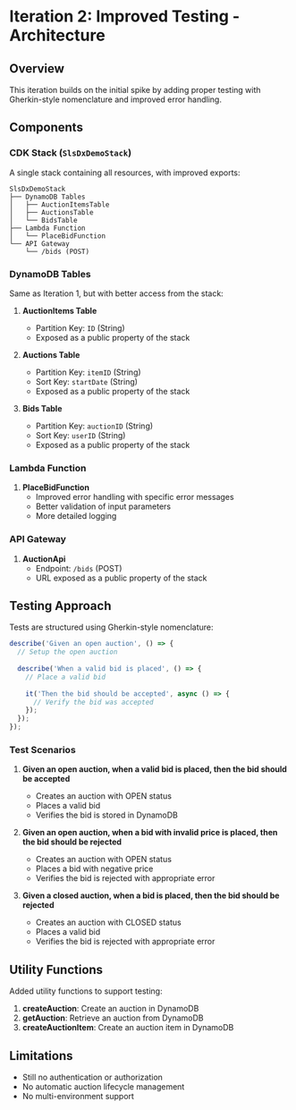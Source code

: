 # Iteration 2: Improved Testing - Architecture

## Overview

This iteration builds on the initial spike by adding proper testing with Gherkin-style nomenclature and improved error handling.

## Components

### CDK Stack (`SlsDxDemoStack`)

A single stack containing all resources, with improved exports:

```
SlsDxDemoStack
├── DynamoDB Tables
│   ├── AuctionItemsTable
│   ├── AuctionsTable
│   └── BidsTable
├── Lambda Function
│   └── PlaceBidFunction
└── API Gateway
    └── /bids (POST)
```

### DynamoDB Tables

Same as Iteration 1, but with better access from the stack:

1. **AuctionItems Table**
   - Partition Key: `ID` (String)
   - Exposed as a public property of the stack

2. **Auctions Table**
   - Partition Key: `itemID` (String)
   - Sort Key: `startDate` (String)
   - Exposed as a public property of the stack

3. **Bids Table**
   - Partition Key: `auctionID` (String)
   - Sort Key: `userID` (String)
   - Exposed as a public property of the stack

### Lambda Function

1. **PlaceBidFunction**
   - Improved error handling with specific error messages
   - Better validation of input parameters
   - More detailed logging

### API Gateway

1. **AuctionApi**
   - Endpoint: `/bids` (POST)
   - URL exposed as a public property of the stack

## Testing Approach

Tests are structured using Gherkin-style nomenclature:

```typescript
describe('Given an open auction', () => {
  // Setup the open auction
  
  describe('When a valid bid is placed', () => {
    // Place a valid bid
    
    it('Then the bid should be accepted', async () => {
      // Verify the bid was accepted
    });
  });
});
```

### Test Scenarios

1. **Given an open auction, when a valid bid is placed, then the bid should be accepted**
   - Creates an auction with OPEN status
   - Places a valid bid
   - Verifies the bid is stored in DynamoDB

2. **Given an open auction, when a bid with invalid price is placed, then the bid should be rejected**
   - Creates an auction with OPEN status
   - Places a bid with negative price
   - Verifies the bid is rejected with appropriate error

3. **Given a closed auction, when a bid is placed, then the bid should be rejected**
   - Creates an auction with CLOSED status
   - Places a valid bid
   - Verifies the bid is rejected with appropriate error

## Utility Functions

Added utility functions to support testing:

1. **createAuction**: Create an auction in DynamoDB
2. **getAuction**: Retrieve an auction from DynamoDB
3. **createAuctionItem**: Create an auction item in DynamoDB

## Limitations

- Still no authentication or authorization
- No automatic auction lifecycle management
- No multi-environment support
